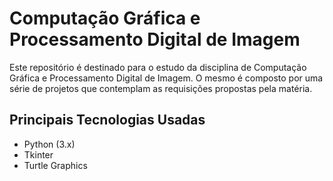 # Computação Gráfica e Processamento Digital de Imagem

Este repositório é destinado para o estudo da disciplina de Computação Gráfica e Processamento Digital de Imagem. O mesmo é composto por uma série de projetos que contemplam as requisições propostas pela matéria.

## Principais Tecnologias Usadas

- Python (3.x)
- Tkinter
- Turtle Graphics
